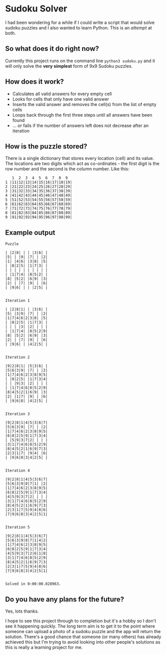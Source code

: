 # Sudoku Solver
I had been wondering for a while if I could write a script that would solve sudoku puzzles and I also wanted to learn Python. This is an *attempt* at both.

## So what does it do right now?
Currently this project runs on the command line `python3 sudoku.py` and it will only solve the **very simplest** form of 9x9 Sudoku puzzles.

## How does it work?
- Calculates all valid answers for every empty cell
- Looks for cells that only have one valid answer
- Inserts the valid answer and removes the cell(s) from the list of empty cells
- Loops back through the first three steps until all answers have been found
- ... or fails if the number of answers left does not decrease after an iteration

## How is the puzzle stored?
There is a single dictionary that stores every location (cell) and its value. The locations are two digits which act as co-ordinates - the first digit is the row number and the second is the column number. Like this:

```
   1  2  3  4  5  6  7  8  9
1 |11|12|13|14|15|16|17|18|19|
2 |21|22|23|24|25|26|27|28|29|
3 |31|32|33|34|35|36|37|38|39|
4 |41|42|43|44|45|46|47|48|49|
5 |51|52|53|54|55|56|57|58|59|
6 |61|62|63|64|65|66|67|68|69|
7 |71|72|73|74|75|76|77|78|79|
8 |81|82|83|84|85|86|87|88|89|
9 |91|92|93|94|95|96|97|98|99|
```


## Example output
```
Puzzle

| |2|8| | | |3|6| |
|5| | |9| |7| | |2|
|1| |4|6| |3|8| |5|
| |8|2|5| |1|7|3| |
| | | | | | | | | |
| |1|7|4| |8|5|2| |
|8| |5|2| |6|9| |3|
|2| | |7| |9| | |6|
| |9|6| | | |2|5| |


Iteration 1

| |2|8|1| | |3|6| |
|5| |3|9| |7| | |2|
|1|7|4|6|2|3|8| |5|
| |8|2|5| |1|7|3| |
| | | |3| |2| | | |
| |1|7|4| |8|5|2|9|
|8| |5|2| |6|9| |3|
|2| | |7| |9| | |6|
| |9|6| | |4|2|5| |


Iteration 2

|9|2|8|1| |5|3|6| |
|5|6|3|9| |7| | |2|
|1|7|4|6|2|3|8|9|5|
| |8|2|5| |1|7|3|4|
| | |9|3| |2| | | |
| |1|7|4|6|8|5|2|9|
|8|4|5|2|1|6|9| |3|
|2| |1|7| |9| | |6|
| |9|6|8| |4|2|5| |


Iteration 3

|9|2|8|1|4|5|3|6|7|
|5|6|3|9| |7| | |2|
|1|7|4|6|2|3|8|9|5|
|6|8|2|5|9|1|7|3|4|
| |5|9|3|7|2| | | |
|3|1|7|4|6|8|5|2|9|
|8|4|5|2|1|6|9|7|3|
|2|3|1|7| |9|4| |6|
| |9|6|8|3|4|2|5| |


Iteration 4

|9|2|8|1|4|5|3|6|7|
|5|6|3|9|8|7|1| |2|
|1|7|4|6|2|3|8|9|5|
|6|8|2|5|9|1|7|3|4|
|4|5|9|3|7|2| | | |
|3|1|7|4|6|8|5|2|9|
|8|4|5|2|1|6|9|7|3|
|2|3|1|7|5|9|4|8|6|
|7|9|6|8|3|4|2|5|1|


Iteration 5

|9|2|8|1|4|5|3|6|7|
|5|6|3|9|8|7|1|4|2|
|1|7|4|6|2|3|8|9|5|
|6|8|2|5|9|1|7|3|4|
|4|5|9|3|7|2|6|1|8|
|3|1|7|4|6|8|5|2|9|
|8|4|5|2|1|6|9|7|3|
|2|3|1|7|5|9|4|8|6|
|7|9|6|8|3|4|2|5|1|


Solved in 0:00:00.028963.
```

## Do you have any plans for the future?
Yes, lots thanks. 

I hope to see this project through to completion but it's a hobby so I don't see it happening quickly. The long term aim is to get it to the point where someone can upload a photo of a sudoku puzzle and the app will return the solution. There's a good chance that someone (or many others) has already achieved this but I'm trying to avoid looking into other people's solutions as this is really a learning project for me.
